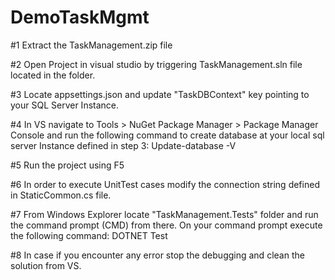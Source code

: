 # DemoTaskMgmt

#1 Extract the TaskManagement.zip file

#2 Open Project in visual studio by triggering TaskManagement.sln file located in the folder.

#3 Locate appsettings.json and update "TaskDBContext" key pointing to your SQL Server Instance.

#4 In VS navigate to Tools > NuGet Package Manager > Package Manager Console and run the following command to create database at your local sql server Instance defined in step 3:
Update-database -V

#5 Run the project using F5 

#6 In order to execute UnitTest cases modify the connection string defined in StaticCommon.cs file.

#7 From Windows Explorer locate "TaskManagement.Tests" folder and run the command prompt (CMD) from there. On your command prompt execute the following command:
DOTNET Test

#8 In case if you encounter any error stop the debugging and clean the solution from VS.

